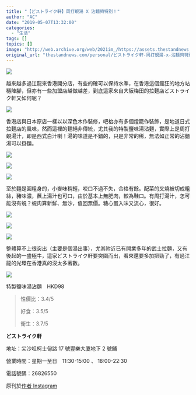 ```yaml
---
title: "【どストライク軒】周打蜆湯 X 沾麵夠特別！"
author: "AC"
date: "2019-05-07T13:32:00"
categories:
  - "生活"
tags: []
topics: []
image: "http://web.archive.org/web/2021im_/https://assets.thestandnews.com/media/photos/ac-13_CHQ3N.png"
original_url: "thestandnews.com/personal/どストライク軒-周打蜆湯-x-沾麵夠特別"
---
```

![](http://web.archive.org/web/2021im_/https://assets.thestandnews.com/media/photos/ac-13_CHQ3N.png)

越來越多過江龍來香港開分店，有些的確可以保持水準，在香港這個瘋狂的地方站穩陣腳，但亦有一些加盟店越做越差，到底這家來自大阪梅田的拉麵店どストライク軒又如何呢？

![](http://web.archive.org/web/2021im_/https://assets.thestandnews.com/media/photos/A7E752BC-16FE-4E80-9E5A-180DF027DE30_Jwrhz.JPG)

香港店與日本原店一樣以以深色木作裝修，吧枱亦有多個燈籠作裝飾，是地道日式拉麵店的風味，然而這裡的麵絕非傳統，尤其我的特製鹽味湯沾麵，實際上是周打蜆湯汁，即是西式白汁喇！湯的味道是不錯的，只是非常的稀，無法如正常的沾麵湯可以掛麵。

![](http://web.archive.org/web/2021im_/https://assets.thestandnews.com/media/photos/C1B460A0-6C63-487D-BBD0-B2C96E6E901B_dE0BA.JPG)

![](http://web.archive.org/web/2021im_/https://assets.thestandnews.com/media/photos/D1D04E5D-0A59-49ED-86DD-366FAC07F91F_21DUI.JPG)

![](http://web.archive.org/web/2021im_/https://assets.thestandnews.com/media/photos/C0024C69-3311-4528-AF29-987B288B6589_d9Ow1.JPG)

至於麵是圓粗身的，小麥味稍輕，咬口不過不失，合格有餘。配菜的叉燒被切成粗絲，豬味濃，蘸上湯汁也可口，由於基本上無肥肉，較為鞋口。有周打湯汁，怎可能沒有蜆？蜆肉算新鮮、無沙，值回票價。糖心蛋入味又流心，很好。

![](http://web.archive.org/web/2021im_/https://assets.thestandnews.com/media/photos/3CA75F6D-F82B-48FD-A4F2-F7F1DE7CBF05_Etnl9.JPG)

![](http://web.archive.org/web/2021im_/https://assets.thestandnews.com/media/photos/B529CA9F-D5A5-4125-BB0D-68017CFCA0F7_DmtJH.JPG)

![](http://web.archive.org/web/2021im_/https://assets.thestandnews.com/media/photos/73EA8DA6-8784-4F77-A3A7-5CEA303FC862_gj95x.JPG)

整體算不上很突出（主要是個湯出事），尤其附近已有開業多年的武士拉麵，又有後起的一盛極牛，這家どストライク軒要突圍而出，看來還要多加把勁了，有過江龍的光環在香港真的沒太多著數。

![](http://web.archive.org/web/2021im_/https://assets.thestandnews.com/media/photos/35864854-4C64-42D2-8633-AB3E5BFAA16F_wropm.JPG)

特製鹽味湯沾麵　HKD98

> 性價比：3.4/5
> 
> 好食：3.5/5
> 
> 衛生：3.7/5

**どストライク軒**

地址：尖沙咀柯士甸路 17 號豐樂大廈地下 2 號舖

營業時間：星期一至日　11:30-15:00 、 18:00-22:30

電話號碼：26826550

原刊於[作者 Instagram](http://web.archive.org/web/20211229132735/http://www.instagram.com/alanwlchiu)